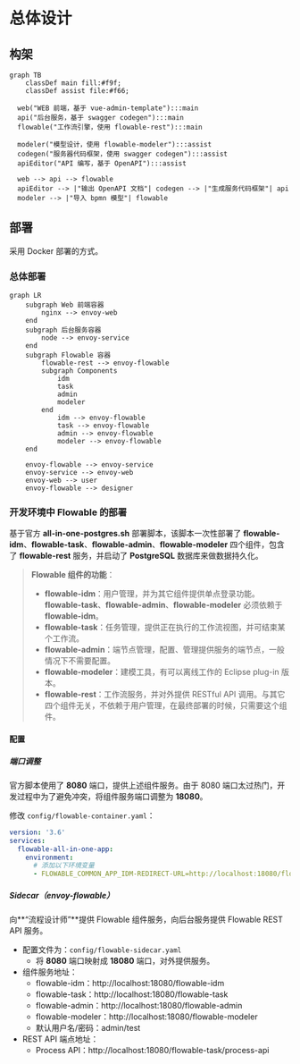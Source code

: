 # 总体设计

## 构架

```mermaid
graph TB
	classDef main fill:#f9f;
	classDef assist file:#f66;

  web("WEB 前端，基于 vue-admin-template"):::main
  api("后台服务，基于 swagger codegen"):::main
  flowable("工作流引擎，使用 flowable-rest"):::main
  
  modeler("模型设计，使用 flowable-modeler"):::assist
  codegen("服务器代码框架，使用 swagger codegen"):::assist
  apiEditor("API 编写，基于 OpenAPI"):::assist
  
  web --> api --> flowable
  apiEditor --> |"输出 OpenAPI 文档"| codegen --> |"生成服务代码框架"| api
  modeler --> |"导入 bpmn 模型"| flowable
```

## 部署

采用 Docker 部署的方式。

### 总体部署

```mermaid
graph LR
	subgraph Web 前端容器
		nginx --> envoy-web
	end
	subgraph 后台服务容器
		node --> envoy-service
	end
	subgraph Flowable 容器
		flowable-rest --> envoy-flowable
		subgraph Components
			idm
			task
			admin
			modeler
		end
			idm --> envoy-flowable
			task --> envoy-flowable
			admin --> envoy-flowable
			modeler --> envoy-flowable
	end
	
	envoy-flowable --> envoy-service
	envoy-service --> envoy-web
	envoy-web --> user
	envoy-flowable --> designer	
```



### 开发环境中 Flowable 的部署

基于官方 **all-in-one-postgres.sh** 部署脚本，该脚本一次性部署了 **flowable-idm**、**flowable-task**、**flowable-admin**、**flowable-modeler** 四个组件，包含了 **flowable-rest** 服务，并启动了 **PostgreSQL** 数据库来做数据持久化。

> **Flowable 组件的功能**：
>
> - **flowable-idm**：用户管理，并为其它组件提供单点登录功能。**flowable-task**、**flowable-admin**、**flowable-modeler** 必须依赖于 **flowable-idm**。
> - **flowable-task**：任务管理，提供正在执行的工作流视图，并可结束某个工作流。
> - **flowable-admin**：端节点管理，配置、管理提供服务的端节点，一般情况下不需要配置。
> - **flowable-modeler**：建模工具，有可以离线工作的 Eclipse plug-in 版本。
> - **flowable-rest**：工作流服务，并对外提供 RESTful API 调用。与其它四个组件无关，不依赖于用户管理，在最终部署的时候，只需要这个组件。

#### 配置

##### 端口调整

官方脚本使用了 **8080** 端口，提供上述组件服务。由于 8080 端口太过热门，开发过程中为了避免冲突，将组件服务端口调整为 **18080**。

修改 `config/flowable-container.yaml`：

```yaml
version: '3.6'
services:
  flowable-all-in-one-app:
    environment:
      # 添加以下环境变量
      - FLOWABLE_COMMON_APP_IDM-REDIRECT-URL=http://localhost:18080/flowable-idm
```

##### Sidecar（envoy-flowable）

向**“流程设计师”**提供 Flowable 组件服务，向后台服务提供 Flowable REST API 服务。

- 配置文件为：`config/flowable-sidecar.yaml`
  - 将 **8080** 端口映射成 **18080** 端口，对外提供服务。
- 组件服务地址：
  - flowable-idm：http://localhost:18080/flowable-idm
  - flowable-task：http://localhost:18080/flowable-task
  - flowable-admin：http://localhost:18080/flowable-admin
  - flowable-modeler：http://localhost:18080/flowable-modeler
  - 默认用户名/密码：admin/test
- REST API 端点地址：
  - Process API：http://localhost:18080/flowable-task/process-api





